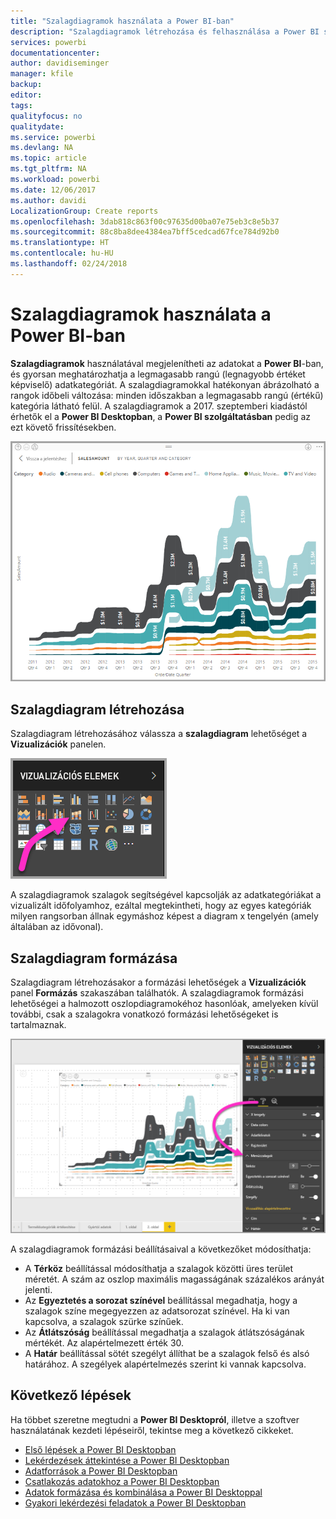 ```yaml
---
title: "Szalagdiagramok használata a Power BI-ban"
description: "Szalagdiagramok létrehozása és felhasználása a Power BI szolgáltatásban és a Power BI Desktopban"
services: powerbi
documentationcenter: 
author: davidiseminger
manager: kfile
backup: 
editor: 
tags: 
qualityfocus: no
qualitydate: 
ms.service: powerbi
ms.devlang: NA
ms.topic: article
ms.tgt_pltfrm: NA
ms.workload: powerbi
ms.date: 12/06/2017
ms.author: davidi
LocalizationGroup: Create reports
ms.openlocfilehash: 3dab818c863f00c97635d00ba07e75eb3c8e5b37
ms.sourcegitcommit: 88c8ba8dee4384ea7bff5cedcad67fce784d92b0
ms.translationtype: HT
ms.contentlocale: hu-HU
ms.lasthandoff: 02/24/2018
---
```

# <a name="use-ribbon-charts-in-power-bi"></a>Szalagdiagramok használata a Power BI-ban
**Szalagdiagramok** használatával megjelenítheti az adatokat a **Power BI**-ban, és gyorsan meghatározhatja a legmagasabb rangú (legnagyobb értéket képviselő) adatkategóriát. A szalagdiagramokkal hatékonyan ábrázolható a rangok időbeli változása: minden időszakban a legmagasabb rangú (értékű) kategória látható felül. A szalagdiagramok a 2017. szeptemberi kiadástól érhetők el a **Power BI Desktopban**, a **Power BI szolgáltatásban** pedig az ezt követő frissítésekben.

![](media/desktop-ribbon-charts/ribbon-charts_01.png)

## <a name="create-a-ribbon-chart"></a>Szalagdiagram létrehozása
Szalagdiagram létrehozásához válassza a **szalagdiagram** lehetőséget a **Vizualizációk** panelen.

![](media/desktop-ribbon-charts/ribbon-charts_02.png)

A szalagdiagramok szalagok segítségével kapcsolják az adatkategóriákat a vizualizált időfolyamhoz, ezáltal megtekintheti, hogy az egyes kategóriák milyen rangsorban állnak egymáshoz képest a diagram x tengelyén (amely általában az idővonal).

## <a name="format-a-ribbon-chart"></a>Szalagdiagram formázása
Szalagdiagram létrehozásakor a formázási lehetőségek a **Vizualizációk** panel **Formázás** szakaszában találhatók. A szalagdiagramok formázási lehetőségei a halmozott oszlopdiagramokéhoz hasonlóak, amelyeken kívül további, csak a szalagokra vonatkozó formázási lehetőségeket is tartalmaznak.

![](media/desktop-ribbon-charts/ribbon-charts_03.png)

A szalagdiagramok formázási beállításaival a következőket módosíthatja:

* A **Térköz** beállítással módosíthatja a szalagok közötti üres terület méretét. A szám az oszlop maximális magasságának százalékos arányát jelenti.
* Az **Egyeztetés a sorozat színével** beállítással megadhatja, hogy a szalagok színe megegyezzen az adatsorozat színével. Ha ki van kapcsolva, a szalagok szürke színűek.
* Az **Átlátszóság** beállítással megadhatja a szalagok átlátszóságának mértékét. Az alapértelmezett érték 30.
* A **Határ** beállítással sötét szegélyt állíthat be a szalagok felső és alsó határához. A szegélyek alapértelmezés szerint ki vannak kapcsolva.

## <a name="next-steps"></a>Következő lépések
Ha többet szeretne megtudni a **Power BI Desktopról**, illetve a szoftver használatának kezdeti lépéseiről, tekintse meg a következő cikkeket.

* [Első lépések a Power BI Desktopban](desktop-getting-started.md)
* [Lekérdezések áttekintése a Power BI Desktopban](desktop-query-overview.md)
* [Adatforrások a Power BI Desktopban](desktop-data-sources.md)
* [Csatlakozás adatokhoz a Power BI Desktopban](desktop-connect-to-data.md)
* [Adatok formázása és kombinálása a Power BI Desktoppal](desktop-shape-and-combine-data.md)
* [Gyakori lekérdezési feladatok a Power BI Desktopban](desktop-common-query-tasks.md)   

